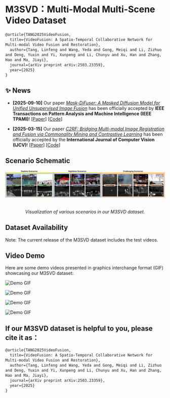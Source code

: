 # M3SVD：Multi-Modal Multi-Scene Video Dataset 
```
@article{TANG2025VideoFusion,
  title={VideoFusion: A Spatio-Temporal Collaborative Network for Multi-modal Video Fusion and Restoration},
  author={Tang, Linfeng and Wang, Yeda and Gong, Meiqi and Li, Zizhuo and Deng, Yuxin and Yi, Xunpeng and Li, Chunyu and Xu, Han and Zhang, Hao and Ma, Jiayi},
  journal={arXiv preprint arXiv:2503.23359},
  year={2025}
}
```
## ✨ News  
- **[2025-09-10]** Our paper *[Mask-DiFuser: A Masked Diffusion Model for Unified Unsupervised Image Fusion](https://ieeexplore.ieee.org/document/11162636)* has been officially accepted by **IEEE Transactions on Pattern Analysis and Machine Intelligence (IEEE TPAMI)**! [[Paper](https://ieeexplore.ieee.org/document/11162636)] [[Code](https://github.com/Linfeng-Tang/Mask-DiFuser)]  

- **[2025-03-15]** Our paper *[C2RF: Bridging Multi-modal Image Registration and Fusion via Commonality Mining and Contrastive Learning](https://github.com/Linfeng-Tang/C2RF)* has been officially accepted by the **International Journal of Computer Vision (IJCV)**! [[Paper](https://link.springer.com/article/10.1007/s11263-025-02427-1)] [[Code](https://github.com/Linfeng-Tang/C2RF)]  


## Scenario Schematic
<div>
    <img src="https://github.com/Linfeng-Tang/M2VD/blob/main/Video/Demo/datasets.png" alt="Framework" style="display:inline-block;margin-right:20px;margin-bottom:20px;">
</div>
<p align="center">
    <em>Visualization of various scenarios in our M3SVD dataset.</em>
</p>

## Dataset Availability
Note: The current release of the M3SVD dataset includes the test videos. 
<!--  For access to the full dataset, please contact us at linfeng0419@gmail.com. We are happy to collaborate and provide the dataset for research purposes. -->

## Video Demo
Here are some demo videos presented in graphics interchange format (GIF) showcasing our M3SVD dataset:


![Demo GIF](https://github.com/Linfeng-Tang/M3SVD/blob/main/Video/Demo/0118_1803.gif)

![Demo GIF](https://github.com/Linfeng-Tang/M3SVD/blob/main/Video/Demo/1230_1154.gif)

![Demo GIF](https://github.com/Linfeng-Tang/M3SVD/blob/main/Video/Demo/0114_1551.gif)

![Demo GIF](https://github.com/Linfeng-Tang/M3SVD/blob/main/Video/Demo/0115_1831.gif)

## If our M3SVD dataset is helpful to you, please cite it as：
```
@article{TANG2025VideoFusion,
  title={VideoFusion: A Spatio-Temporal Collaborative Network for Multi-modal Video Fusion and Restoration},
  author={Tang, Linfeng and Wang, Yeda and Gong, Meiqi and Li, Zizhuo and Deng, Yuxin and Yi, Xunpeng and Li, Chunyu and Xu, Han and Zhang, Hao and Ma, Jiayi},
  journal={arXiv preprint arXiv:2503.23359},
  year={2025}
}
```

